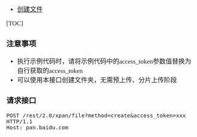 <span  style="font-family: Simsun,serif; font-size: 17px; ">

- [创建文件](https://pan.baidu.com/union/doc/rksg0sa17)

[TOC]

### 注意事项

- 执行示例代码时，请将示例代码中的access_token参数值替换为自行获取的access_token
- 可以使用本接口创建文件夹，无需预上传、分片上传阶段

### 请求接口

~~~
POST /rest/2.0/xpan/file?method=create&access_token=xxx HTTP/1.1
Host: pan.baidu.com
~~~

</span>